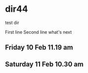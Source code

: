 # dir44
test dir

First line
Second line
what's next

Friday 10 Feb 11.19 am
------------------------
Saturday 11 Feb 10.30 am
------------------------